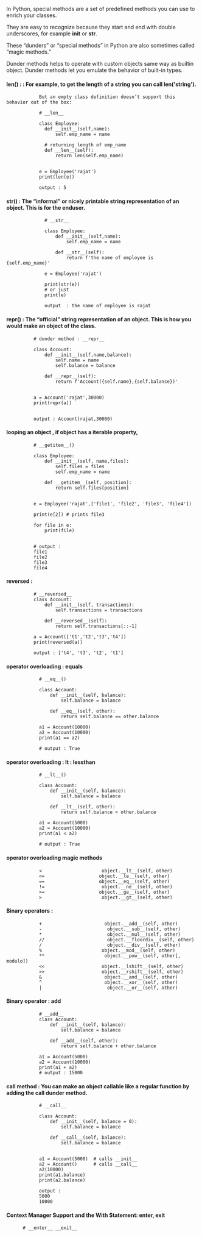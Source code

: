 In Python, special methods are a set of predefined methods you can use to enrich your classes. 

They are easy to recognize because they start and end with double underscores, for example __init__ or __str__.

These “dunders” or “special methods” in Python are also sometimes called “magic methods.” 


Dunder methods helps to operate with custom objects same way as builtin object.
Dunder methods let you emulate the behavior of built-in types. 



#### len() :  :  For example, to get the length of a string you can call len('string'). 

                But an empty class definition doesn’t support this behavior out of the box:
                
                # __len__
                
                class Employee:
                  def __init__(self,name):
                      self.emp_name = name

                  # returning length of emp_name
                  def __len__(self):
                      return len(self.emp_name)


                e = Employee('rajat')
                print(len(e))

                output : 5
                

#### str() : The “informal” or nicely printable string representation of an object. This is for the enduser.

                  # __str__
                  
                  class Employee:
                      def __init__(self,name):
                          self.emp_name = name

                      def __str__(self):
                          return f'the name of employee is {self.emp_name}'

                  e = Employee('rajat')
                  
                  print(str(e))
                  # or just 
                  print(e)
                  
                  output  : the name of employee is rajat


#### repr() : The “official” string representation of an object. This is how you would make an object of the class. 
              
              # dunder method : __repr__
              
              class Account:
                  def __init__(self,name,balance):
                      self.name = name
                      self.balance = balance

                  def __repr__(self):
                      return f'Account({self.name},{self.balance})'


              a = Account('rajat',30000)
              print(repr(a))
              
              
              output : Account(rajat,30000)



#### looping an object , if object has a iterable property, 
      
              # __getitem__()
              
              class Employee:
                  def __init__(self, name,files):
                      self.files = files
                      self.emp_name = name

                  def __getitem__(self, position):
                      return self.files[position]


              e = Employee('rajat',['file1', 'file2', 'file3', 'file4'])
              
              print(e[2]) # prints file3
              
              for file in e:
                  print(file)


              # output : 
              file1
              file2
              file3
              file4


#### reversed : 

              # __reversed__ 
              class Account:
                  def __init__(self, transactions):
                      self.transactions = transactions

                  def __reversed__(self):
                      return self.transactions[::-1]

              a = Account(['t1','t2','t3','t4'])
              print(reversed(a))
              
              output : ['t4', 't3', 't2', 't1']


#### operator overloading : equals

                # __eq__()
            
                class Account:
                    def __init__(self, balance):
                        self.balance = balance

                    def __eq__(self, other):
                        return self.balance == other.balance

                a1 = Account(10000)
                a2 = Account(10000)
                print(a1 == a2)

                # output : True  

#### operator overloading : lt : lessthan    

                # __lt__()

                class Account:
                    def __init__(self, balance):
                        self.balance = balance

                    def __lt__(self, other):
                        return self.balance < other.balance

                a1 = Account(5000)
                a2 = Account(10000)
                print(a1 < a2)

                # output : True        


#### operator overloading magic methods

                <                      object.__lt__(self, other)
                <=                    object.__le__(self, other)
                ==                    object.__eq__(self, other)
                !=                     object.__ne__(self, other)
                >=                    object.__ge__(self, other)
                >                      object.__gt__(self, other)



#### Binary operators : 

                +                       object.__add__(self, other)
                -                        object.__sub__(self, other)
                *                        object.__mul__(self, other)
                //                       object.__floordiv__(self, other)
                /                        object.__div__(self, other)
                %                      object.__mod__(self, other)
                **                      object.__pow__(self, other[, modulo])
                <<                     object.__lshift__(self, other)
                >>                     object.__rshift__(self, other)
                &                       object.__and__(self, other)
                ^                       object.__xor__(self, other)
                |                        object.__or__(self, other)
                
#### Binary operator : add

                # __add__
                class Account:
                    def __init__(self, balance):
                        self.balance = balance

                    def __add__(self, other):
                        return self.balance + other.balance

                a1 = Account(5000)
                a2 = Account(10000)
                print(a1 + a2)
                # output : 15000
                
                

#### call method : You can make an object callable like a regular function by adding the __call__ dunder method.

                # __call__
                
                class Account:
                    def __init__(self, balance = 0):
                        self.balance = balance

                    def __call__(self, balance):
                        self.balance = balance


                a1 = Account(5000)  # calls __init__
                a2 = Account()      # calls __call__
                a2(10000)
                print(a1.balance)
                print(a2.balance)                
                
                output : 
                5000
                10000
                
#### Context Manager Support and the With Statement: __enter__, __exit__

          # __enter__ __exit__
